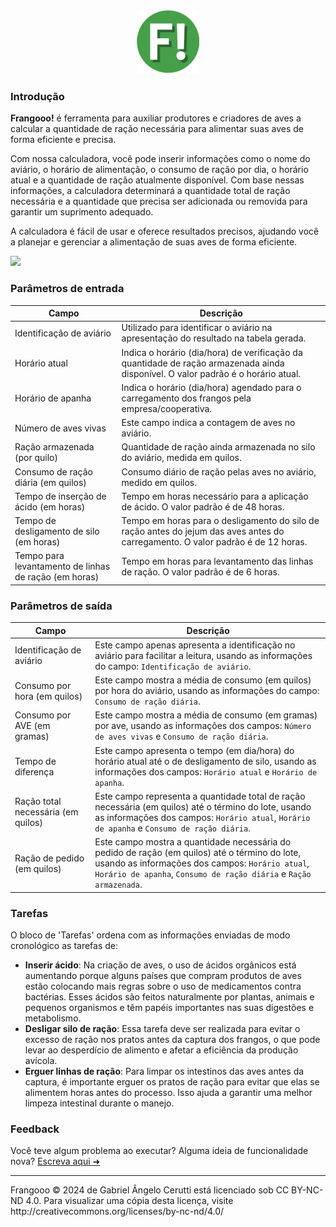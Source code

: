 <div align="center">
    <img width="100" src="/assets/favicon.png">
</div>

### Introdução

**Frangooo!** é ferramenta para auxiliar produtores e criadores de aves a calcular a quantidade de ração necessária para alimentar suas aves de forma eficiente e precisa. 

Com nossa calculadora, você pode inserir informações como o nome do aviário, o horário de alimentação, o consumo de ração por dia, o horário atual e a quantidade de ração atualmente disponível. Com base nessas informações, a calculadora determinará a quantidade total de ração necessária e a quantidade que precisa ser adicionada ou removida para garantir um suprimento adequado.

A calculadora é fácil de usar e oferece resultados precisos, ajudando você a planejar e gerenciar a alimentação de suas aves de forma eficiente.

<div align="left">
    <a href="https://bill1300.github.com/frangooo">
      <img width="175" src="https://i.imgur.com/G1kCG6X.png">
    </a>
</div>

### Parâmetros de entrada

Campo | Descrição
----|----
Identificação de aviário | Utilizado para identificar o aviário na apresentação do resultado na tabela gerada.
Horário atual | Indica o horário (dia/hora) de verificação da quantidade de ração armazenada ainda disponível. O valor padrão é o horário atual.
Horário de apanha | Indica o horário (dia/hora) agendado para o carregamento dos frangos pela empresa/cooperativa.
Número de aves vivas | Este campo indica a contagem de aves no aviário.
Ração armazenada (por quilo) | Quantidade de ração ainda armazenada no silo do aviário, medida em quilos.
Consumo de ração diária (em quilos) | Consumo diário de ração pelas aves no aviário, medido em quilos.
Tempo de inserção de ácido (em horas) | Tempo em horas necessário para a aplicação de ácido. O valor padrão é de 48 horas.
Tempo de desligamento de silo (em horas) | Tempo em horas para o desligamento do silo de ração antes do jejum das aves antes do carregamento. O valor padrão é de 12 horas.
Tempo para levantamento de linhas de ração (em horas) | Tempo em horas para levantamento das linhas de ração. O valor padrão é de 6 horas.

### Parâmetros de saída

Campo | Descrição
----|----
Identificação de aviário | Este campo apenas apresenta a identificação no aviário para facilitar a leitura, usando as informações do campo: `Identificação de aviário`.
Consumo por hora (em quilos) | Este campo mostra a média de consumo (em quilos) por hora do aviário, usando as informações do campo: `Consumo de ração diária`.
Consumo por AVE (em gramas) | Este campo mostra a média de consumo (em gramas) por ave, usando as informações dos campos: `Número de aves vivas` e `Consumo de ração diária`.
Tempo de diferença | Este campo apresenta o tempo (em dia/hora) do horário atual até o de desligamento de silo, usando as informações dos campos: `Horário atual` e `Horário de apanha`.
Ração total  necessária (em quilos) | Este campo representa a quantidade total de ração necessária (em quilos) até o término do lote, usando as informações dos campos: `Horário atual`, `Horário de apanha` e `Consumo de ração diária`.
Ração de pedido (em quilos) | Este campo mostra a quantidade necessária do pedido de ração (em quilos) até o término do lote, usando as informações dos campos: `Horário atual`, `Horário de apanha`, `Consumo de ração diária` e `Ração armazenada`.

### Tarefas

O bloco de 'Tarefas' ordena com as informações enviadas de modo cronológico as tarefas de: 
- **Inserir ácido**: Na criação de aves, o uso de ácidos orgânicos está aumentando porque alguns países que compram produtos de aves estão colocando mais regras sobre o uso de medicamentos contra bactérias. Esses ácidos são feitos naturalmente por plantas, animais e pequenos organismos e têm papéis importantes nas suas digestões e metabolismo.
- **Desligar silo de ração**: Essa tarefa deve ser realizada para evitar o excesso de ração nos pratos antes da captura dos frangos, o que pode levar ao desperdício de alimento e afetar a eficiência da produção avícola.
- **Erguer linhas de ração**: Para limpar os intestinos das aves antes da captura, é importante erguer os pratos de ração para evitar que elas se alimentem horas antes do processo. Isso ajuda a garantir uma melhor limpeza intestinal durante o manejo.

### Feedback
Você teve algum problema ao executar? Alguma ideia de funcionalidade nova? [Escreva aqui ➜](https://forms.gle/Z7XZFXTctJ6mgRF46)

<hr>
Frangooo © 2024 de Gabriel Ângelo Cerutti está licenciado sob CC BY-NC-ND 4.0. Para visualizar uma cópia desta licença, visite http://creativecommons.org/licenses/by-nc-nd/4.0/ 